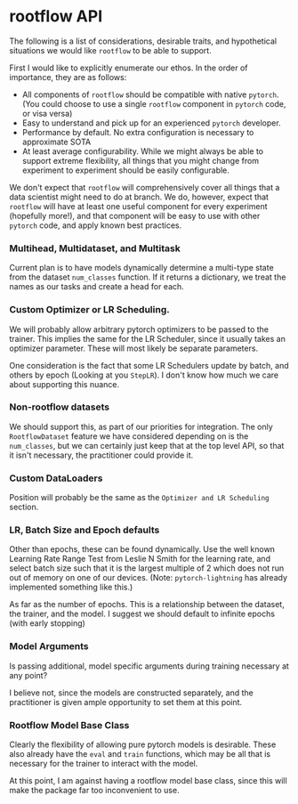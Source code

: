 # rootflow API
The following is a list of considerations, desirable traits, and hypothetical situations we would like `rootflow` to be able to support.

First I would like to explicitly enumerate our ethos. In the order of importance, they are as follows:
- All components of `rootflow` should be compatible with native `pytorch`. (You could choose to use a single `rootflow` component in `pytorch` code, or visa versa)
- Easy to understand and pick up for an experienced `pytorch` developer.
- Performance by default. No extra configuration is necessary to approximate SOTA
- At least average configurability. While we might always be able to support extreme flexibility, all things that you might change from experiment to experiment should be easily configurable.

We don't expect that `rootflow` will comprehensively cover all things that a data scientist might need to do at branch. We do, however, expect that `rootflow` will have at least one useful component for every experiment (hopefully more!), and that component will be easy to use with other `pytorch` code, and apply known best practices.

### Multihead, Multidataset, and Multitask
Current plan is to have models dynamically determine a multi-type state from the dataset `num_classes` function.
If it returns a dictionary, we treat the names as our tasks and create a head for each.

### Custom Optimizer or LR Scheduling.
We will probably allow arbitrary pytorch optimizers to be passed to the trainer.
This implies the same for the LR Scheduler, since it usually takes an optimizer parameter.
These will most likely be separate parameters.

One consideration is the fact that some LR Schedulers update by batch, and others by epoch (Looking at you `StepLR`). I don't know how much we care about supporting this nuance.

### Non-rootflow datasets
We should support this, as part of our priorities for integration. The only `RootflowDataset` feature we have considered depending on is the `num_classes`, but we can certainly just keep that at the top level API, so that it isn't necessary, the practitioner could provide it.

### Custom DataLoaders
Position will probably be the same as the `Optimizer and LR Scheduling` section.

### LR, Batch Size and Epoch defaults
Other than epochs, these can be found dynamically. Use the well known Learning Rate Range Test from Leslie N Smith for the learning rate, and select batch size such that it is the largest multiple of 2 which does not run out of memory on one of our devices. (Note: `pytorch-lightning` has already implemented something like this.)

As far as the number of epochs. This is a relationship between the dataset, the trainer, and the model. I suggest we should default to infinite epochs (with early stopping)

### Model Arguments
Is passing additional, model specific arguments during training necessary at any point?

I believe not, since the models are constructed separately, and the practitioner is given ample opportunity to set them at this point.

### Rootflow Model Base Class
Clearly the flexibility of allowing pure pytorch models is desirable. These also already have the `eval` and `train` functions, which may be all that is necessary for the trainer to interact with the model.

At this point, I am against having a rootflow model base class, since this will make the package far too inconvenient to use.
